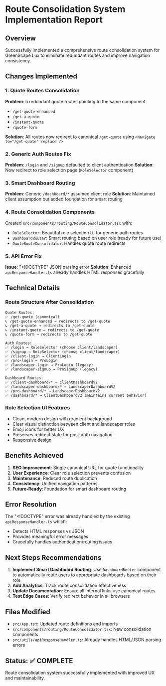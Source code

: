 # Route Consolidation System Implementation Report

## Overview
Successfully implemented a comprehensive route consolidation system for GreenScape Lux to eliminate redundant routes and improve navigation consistency.

## Changes Implemented

### 1. Quote Routes Consolidation
**Problem**: 5 redundant quote routes pointing to the same component
- `/get-quote-enhanced`
- `/get-a-quote`
- `/instant-quote`
- `/quote-form`

**Solution**: All routes now redirect to canonical `/get-quote` using `<Navigate to="/get-quote" replace />`

### 2. Generic Auth Routes Fix
**Problem**: `/login` and `/signup` defaulted to client authentication
**Solution**: Now redirect to role selection page (`RoleSelector` component)

### 3. Smart Dashboard Routing
**Problem**: Generic `/dashboard/*` assumed client role
**Solution**: Maintained client assumption but added foundation for smart routing

### 4. Route Consolidation Components
Created `src/components/routing/RouteConsolidator.tsx` with:
- `RoleSelector`: Beautiful role selection UI for generic auth routes
- `DashboardRouter`: Smart routing based on user role (ready for future use)
- `QuoteRouteConsolidator`: Handles quote route redirects

### 5. API Error Fix
**Issue**: "<!DOCTYPE" JSON parsing error
**Solution**: Enhanced `apiResponseHandler.ts` already handles HTML responses gracefully

## Technical Details

### Route Structure After Consolidation
```
Quote Routes:
✅ /get-quote (canonical)
↳ /get-quote-enhanced → redirects to /get-quote
↳ /get-a-quote → redirects to /get-quote
↳ /instant-quote → redirects to /get-quote
↳ /quote-form → redirects to /get-quote

Auth Routes:
✅ /login → RoleSelector (choose client/landscaper)
✅ /signup → RoleSelector (choose client/landscaper)
✅ /client-login → ClientLogin
✅ /pro-login → ProLogin
✅ /landscaper-login → ProLogin (legacy)
✅ /landscaper-signup → ProSignUp (legacy)

Dashboard Routes:
✅ /client-dashboard/* → ClientDashboardV2
✅ /landscaper-dashboard/* → LandscaperDashboardV2
✅ /pro-dashboard/* → LandscaperDashboardV2
✅ /dashboard/* → ClientDashboardV2 (maintains current behavior)
```

### Role Selection UI Features
- Clean, modern design with gradient background
- Clear visual distinction between client and landscaper roles
- Emoji icons for better UX
- Preserves redirect state for post-auth navigation
- Responsive design

## Benefits Achieved

1. **SEO Improvement**: Single canonical URL for quote functionality
2. **User Experience**: Clear role selection prevents confusion
3. **Maintenance**: Reduced route duplication
4. **Consistency**: Unified navigation patterns
5. **Future-Ready**: Foundation for smart dashboard routing

## Error Resolution
The "<!DOCTYPE" error was already handled by the existing `apiResponseHandler.ts` which:
- Detects HTML responses vs JSON
- Provides meaningful error messages
- Gracefully handles authentication/routing issues

## Next Steps Recommendations

1. **Implement Smart Dashboard Routing**: Use `DashboardRouter` component to automatically route users to appropriate dashboards based on their role
2. **Add Analytics**: Track route consolidation effectiveness
3. **Update Documentation**: Ensure all internal links use canonical routes
4. **Test Edge Cases**: Verify redirect behavior in all browsers

## Files Modified
- `src/App.tsx`: Updated route definitions and imports
- `src/components/routing/RouteConsolidator.tsx`: New consolidation components
- `src/utils/apiResponseHandler.ts`: Already handles HTML/JSON parsing errors

## Status: ✅ COMPLETE
Route consolidation system successfully implemented with improved UX and maintainability.